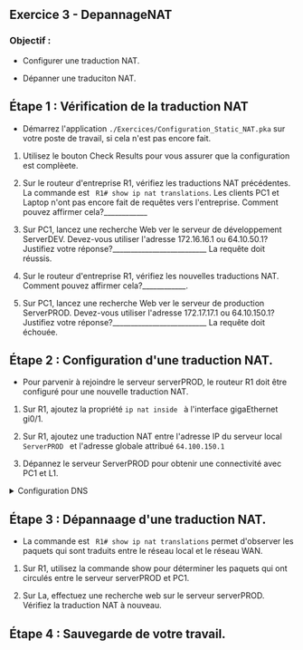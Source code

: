 ## Exercice 3 - DepannageNAT

### Objectif : 

- Configurer une traduction NAT.

- Dépanner une traduciton NAT.

## Étape 1 : Vérification de la traduction NAT 

- Démarrez l'application  ```./Exercices/Configuration_Static_NAT.pka``` sur votre poste de travail, si cela n'est pas encore fait.

1.  Utilisez le bouton Check Results pour vous assurer que la configuration est complèete.

2. Sur le routeur d'entreprise R1, vérifiez les traductions NAT précédentes. La commande est ``` R1# show ip nat translations```. Les clients PC1 et Laptop n'ont pas encore fait de requêtes vers l'entreprise. Comment pouvez affirmer cela?____________

3.  Sur PC1, lancez une recherche Web ver le serveur de développement ServerDEV. Devez-vous utiliser l'adresse 172.16.16.1 ou 64.10.50.1? Justifiez votre réponse?__________________________  La requête doit réussis.

4. Sur le routeur d'entreprise R1, vérifiez les nouvelles traductions NAT. Comment pouvez affirmer cela?____________.

 5.  Sur PC1, lancez une recherche Web ver le serveur de production ServerPROD. Devez-vous utiliser l'adresse 172.17.17.1 ou 64.10.150.1? Justifiez votre réponse?__________________________  La requête doit échouée.

 
## Étape 2 :   Configuration d'une traduction NAT.

- Pour parvenir à rejoindre le serveur serverPROD, le routeur R1 doit être configuré pour une nouvelle traduction NAT.

1. Sur R1, ajoutez la propriété  ```ip nat inside ``` à l'interface gigaEthernet gi0/1.

2. Sur R1, ajoutez une traduction NAT entre l'adresse IP du serveur local  ```ServerPROD ``` et l'adresse globale attribué ``64.100.150.1``

3. Dépannez le serveur ServerPROD pour obtenir une connectivité avec PC1 et L1.

<details>
    <summary>Configuration DNS</summary>

![Configuration NAT](img/SchemaNAT.png)

</details>

## Étape 3 : Dépannaage d'une traduction NAT.

-  La commande est ``` R1# show ip nat translations``` permet d'observer les paquets qui sont traduits entre le réseau local et le réseau WAN.

1. Sur R1, utilisez la commande show pour déterminer les paquets qui ont circulés entre le serveur serverPROD et PC1.

2. Sur La, effectuez une recherche web sur le serveur serverPROD. Vérifiez la traduction NAT à nouveau.

## Étape 4 : Sauvegarde de votre travail.
